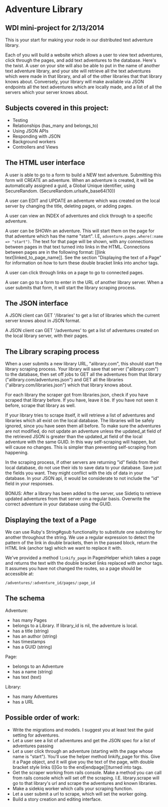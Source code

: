 # Adventure Library

## WDI mini-project for 2/13/2014

This is your start for making your node in our distributed text adventure library.

Each of you will build a website which allows a user to view text adventures, click through the pages, and add text adventures to the database.  Here's the twist.  A user on your site will also be able to put in the name of another text adventure library, and your site will retrieve all the text adventures which were made in that library, and all of the other libraries that that library knows about.  Conversely, your library will make available via JSON endpoints all the text adventures which are locally made, and a list of all the servers which your server knows about.

## Subjects covered in this project:

* Testing
* Relationships (has_many and belongs_to)
* Using JSON APIs
* Responding with JSON
* Background workers
* Controllers and Views

## The HTML user interface

A user is able to go to a form to build a NEW text adventure.  Submitting this form will CREATE an adventure.  When an adventure is created, it will be automatically assigned a guid, a Global Unique identifier, using SecureRandom. (SecureRandom.urlsafe_base64(10))

A user can EDIT and UPDATE an adventure which was created on the local server by changing the title, deleting pages, or adding pages.

A user can view an INDEX of adventures and click through to a specific adventure.

A user can be SHOWn an adventure.  This will start them on the page for that adventure which has the name "start".  I.E, `adventure.pages.where(:name => "start")`.  The text for that page will be shown, with any connections between pages in that text turned into links in the HTML.  Connections between pages are in the following format: [[link text|linked_to_page_name]].  See the section "Displaying the text of a Page" for information on how to turn these double bracket links into anchor tags.

A user can click through links on a page to go to connected pages.

A user can go to a form to enter in the URL of another library server.  When a user submits that form, it will start the library scraping process.

## The JSON interface

A JSON client can GET '/libraries' to get a list of libraries which the current server knows about in JSON format.

A JSON client can GET '/adventures' to get a list of adventures created on the local library server, with their pages.

## The Library scraping process

When a user submits a new library URL, "alibrary.com", this should start the library scraping process.  Your library will save that server ("alibrary.com") to the database, then set off jobs to GET all the adventures from that library ("alibrary.com/adventures.json") and GET all the libraries ("alibrary.com/libraries.json") which that library knows about.

For each library the scraper got from libraries.json, check if you have scraped that library before.  If you have, leave it be.  If you have not seen it before, scrape that library as well.

If your library tries to scrape itself, it will retrieve a list of adventures and libraries which all exist on the local database.  The libraries will be safely ignored, since you have seen them all before.  To make sure the adventures are not modified, do not update an adventure unless the updated_at field of the retrieved JSON is greater than the updated_at field of the local adventure with the same GUID.  In this way self-scraping will happen, but will cause no changes.  This is simpler than preventing self-scraping from happening.

In the scraping process, if other servers are returning "id" fields from their local database, do not use their ids to save data to your database.  Save just the fields you want.  They might conflict with the ids of data in your database.  In your JSON api, it would be considerate to not include the "id" field in your responses. 

BONUS: After a library has been added to the server, use Sidetiq to retrieve updated adventures from that server on a regular basis.  Overwrite the correct adventure in your database using the GUID.

## Displaying the text of a Page

We can use Ruby's String#gsub functionality to substitute one substring for another throughout the string.  We use a regular expression to detect the pattern of the link in double brackets, then in the passed block, return the HTML link (anchor tag) which we want to replace it with.

We've provided a method `linkify_page` in PagesHelper which takes a page and returns the text with the double bracket links replaced with anchor tags.  It assumes you have not changed the routes, so a page should be accessible at:

`/adventures/:adventure_id/pages/:page_id`

## The schema

Adventure:
  *  has many Pages
  *  belongs to a Library.  If library_id is nil, the adventure is local.
  *  has a title (string)
  *  has an author (string)
  *  has timestamps
  *  has a GUID (string)

Page:
  * belongs to an Adventure
  * has a name (string)
  * has text (text)

Library:
  * has many Adventures
  * has a URL

## Possible order of work:

* Write the migrations and models.  I suggest you at least test the guid setting for adventures.
* Let a user see a list of adventures and get the JSON spec for a list of adventures passing
* Let a user click through an adventure (starting with the page whose name is "start").  You'll use the helper method linkify_page for this.  Give it a Page object, and it will give you the text of the page, with double bracket style links ([[Go to the end|endpage]])turned into <a> tags.
* Get the scraper working from rails console.  Make a method you can call from rails console which will set off the scraping.  I.E. library.scrape will go to that library's url and scrape the adventures and known libraries.
* Make a sidekiq worker which calls your scraping function.
* Let a user submit a url to scrape, which will set the worker going.
* Build a story creation and editing interface.


